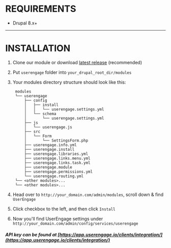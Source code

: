 # REQUIREMENTS #

- Drupal 8.x+


-----------------------

# INSTALLATION #

1. Clone our module or download [latest release](//github.com/UserEngage/userengage-drupal8/archive/master.zip) (recommended)
2. Put `userengage` folder into `your_drupal_root_dir/modules`
3. Your modules directory structure should look like this:

        modules
        └── userengage
            ├── config
            │   ├── install
            │   │   └── userengage.settings.yml
            │   └── schema
            │       └── userengage.settings.yml
            ├── js
            │   └── userengage.js
            ├── src
            │   └── Form
            │       └── SettingsForm.php
            ├── userengage.info.yml
            ├── userengage.install
            ├── userengage.libraries.yml
            ├── userengage.links.menu.yml
            ├── userengage.links.task.yml
            ├── userengage.module
            ├── userengage.permissions.yml
            └── userengage.routing.yml
        └── <other modules>...
        └── <other modules>...
4. Head over to `http://your_domain.com/admin/modules`, scroll down & find `UserEngage`
5. Click checkbox to the left, and then click `Install`
6. Now you'll find UserEngage settings under `http://your_domain.com/admin/config/services/userengage`

##### API key can be found at [https://app.userengage.io/clients/integration/](https://app.userengage.io/clients/integration/)
